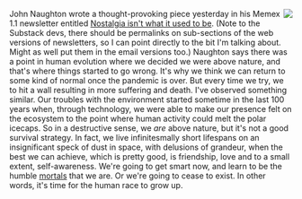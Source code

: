 <img src="http://scripting.com/images/2019/08/15/chihuahua.png" border="0" align="right">John Naughton wrote a thought-provoking piece yesterday in his Memex 1.1 newsletter entitled <a href="https://johnnaughton.substack.com/p/sunday-2-august-2020">Nostalgia isn't what it used to be</a>. (Note to the Substack devs, there should be permalinks on sub-sections of the web versions of newsletters, so I can point directly to the bit I'm talking about. Might as well put them in the email versions too.) Naughton says there was a point in human evolution where we decided we were above nature, and that's where things started to go wrong. It's why we think we can return to some kind of normal once the pandemic is over. But every time we try, we to hit a wall resulting in more suffering and death. I've observed something similar. Our troubles with the environment started sometime in the last 100 years when, through technology, we were able to make our presence felt on the ecosystem to the point where human activity could melt the polar icecaps. So in a destructive sense, we <i>are</i> above nature, but it's not a good survival strategy. In fact, we live infinitesmally short lifespans on an insignificant speck of dust in space, with delusions of grandeur, when the best we can achieve, which is pretty good, is friendship, love and to a small extent, self-awareness. We're going to get smart now, and learn to be the humble <a href="http://scripting.com/2016/05/31/1296.html">mortals</a> that we are. Or we're going to cease to exist. In other words, it's time for the human race to grow up. 
